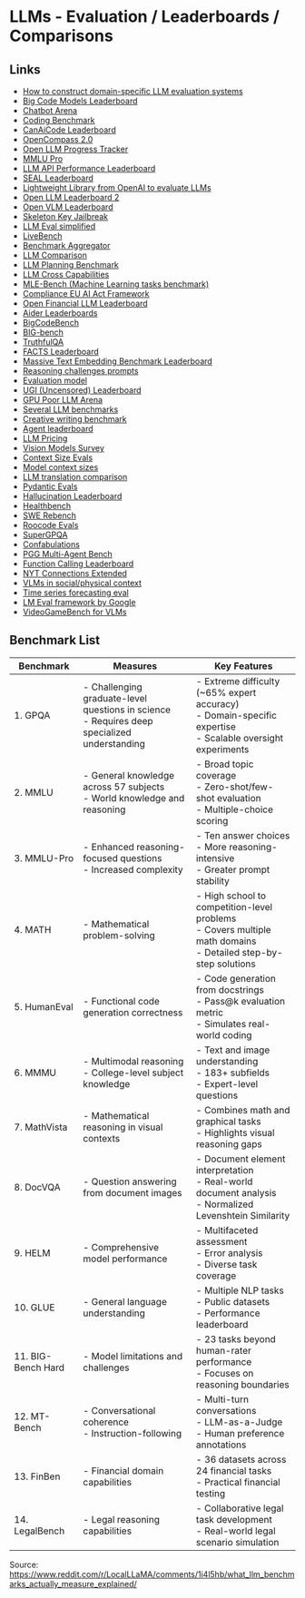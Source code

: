 # LLMs - Evaluation / Leaderboards / Comparisons

## Links
- [How to construct domain-specific LLM evaluation systems](https://hamel.dev/blog/posts/evals/)
- [Big Code Models Leaderboard](https://huggingface.co/spaces/bigcode/bigcode-models-leaderboard)
- [Chatbot Arena](https://huggingface.co/spaces/lmsys/chatbot-arena-leaderboard)
- [Coding Benchmark](https://prollm.toqan.ai/leaderboard)
- [CanAiCode Leaderboard](https://huggingface.co/spaces/mike-ravkine/can-ai-code-results)
- [OpenCompass 2.0](https://github.com/open-compass/opencompass)
- [Open LLM Progress Tracker](https://huggingface.co/spaces/andrewrreed/closed-vs-open-arena-elo)
- [MMLU Pro](https://huggingface.co/spaces/TIGER-Lab/MMLU-Pro)
- [LLM API Performance Leaderboard](https://huggingface.co/spaces/ArtificialAnalysis/LLM-Performance-Leaderboard)
- [SEAL Leaderboard](https://scale.com/leaderboard)
- [Lightweight Library from OpenAI to evaluate LLMs](https://github.com/openai/simple-evals)
- [Open LLM Leaderboard 2](https://huggingface.co/spaces/open-llm-leaderboard/open_llm_leaderboard)
- [Open VLM Leaderboard](https://huggingface.co/spaces/opencompass/open_vlm_leaderboard)
- [Skeleton Key Jailbreak](https://www.microsoft.com/en-us/security/blog/2024/06/26/mitigating-skeleton-key-a-new-type-of-generative-ai-jailbreak-technique)
- [LLM Eval simplified](https://www.philschmid.de/llm-evaluation)
- [LiveBench](https://livebench.ai/)
- [Benchmark Aggregator](https://benchmark-aggregator-lvss.vercel.app/)
- [LLM Comparison](https://artificialanalysis.ai/)
- [LLM Planning Benchmark](https://github.com/karthikv792/LLMs-Planning)
- [LLM Cross Capabilities](https://github.com/facebookresearch/llm-cross-capabilities)
- [MLE-Bench (Machine Learning tasks benchmark)](https://github.com/openai/mle-bench)
- [Compliance EU AI Act Framework](https://github.com/compl-ai/compl-ai)
- [Open Financial LLM Leaderboard](https://huggingface.co/spaces/finosfoundation/Open-Financial-LLM-Leaderboard)
- [Aider Leaderboards](https://aider.chat/docs/leaderboards/)
- [BigCodeBench](https://huggingface.co/spaces/bigcode/bigcodebench-leaderboard)
- [BIG-bench](https://github.com/google/BIG-bench)
- [TruthfulQA](https://github.com/sylinrl/TruthfulQA)
- [FACTS Leaderboard](https://www.kaggle.com/facts-leaderboard)
- [Massive Text Embedding Benchmark Leaderboard](https://huggingface.co/spaces/mteb/leaderboard)
- [Reasoning challenges prompts](https://github.com/cpldcpu/MisguidedAttention)
- [Evaluation model](https://huggingface.co/Unbabel/XCOMET-XL)
- [UGI (Uncensored) Leaderboard](https://huggingface.co/spaces/DontPlanToEnd/UGI-Leaderboard)
- [GPU Poor LLM Arena](https://huggingface.co/spaces/k-mktr/gpu-poor-llm-arena)
- [Several LLM benchmarks](https://github.com/lechmazur)
- [Creative writing benchmark](https://eqbench.com/creative_writing.html)
- [Agent leaderboard](https://huggingface.co/spaces/galileo-ai/agent-leaderboard)
- [LLM Pricing](https://huggingface.co/spaces/philschmid/llm-pricing)
- [Vision Models Survey](https://nanonets.com/blog/bridging-images-and-text-a-survey-of-vlms/)
- [Context Size Evals](https://github.com/NVIDIA/RULER)
- [Model context sizes](https://github.com/taylorwilsdon/llm-context-limits)
- [LLM translation comparison](https://nuenki.app/blog/llm_translation_comparison)
- [Pydantic Evals](https://ai.pydantic.dev/evals)
- [Hallucination Leaderboard](https://github.com/vectara/hallucination-leaderboard)
- [Healthbench](https://github.com/m42-health/healthbench/)
- [SWE Rebench](https://swe-rebench.com/leaderboard)
- [Roocode Evals](https://roocode.com/evals)
- [SuperGPQA](https://github.com/SuperGPQA/SuperGPQA)
- [Confabulations](https://github.com/lechmazur/confabulations)
- [PGG Multi-Agent Bench](https://github.com/lechmazur/pgg_bench/)
- [Function Calling Leaderboard](https://gorilla.cs.berkeley.edu/leaderboard.html)
- [NYT Connections Extended](https://github.com/lechmazur/nyt-connections/)
- [VLMs in social/physical context](https://opensocial.world/leaderboard)
- [Time series forecasting eval](https://huggingface.co/spaces/Salesforce/GIFT-Eval)
- [LM Eval framework by Google](https://github.com/google/lmeval)
- [VideoGameBench for VLMs](https://github.com/alexzhang13/videogamebench)


## Benchmark List
| Benchmark | Measures | Key Features |
|-----------|----------|--------------|
| 1. GPQA | - Challenging graduate-level questions in science<br>- Requires deep specialized understanding | - Extreme difficulty (~65% expert accuracy)<br>- Domain-specific expertise<br>- Scalable oversight experiments |
| 2. MMLU | - General knowledge across 57 subjects<br>- World knowledge and reasoning | - Broad topic coverage<br>- Zero-shot/few-shot evaluation<br>- Multiple-choice scoring |
| 3. MMLU-Pro | - Enhanced reasoning-focused questions<br>- Increased complexity | - Ten answer choices<br>- More reasoning-intensive<br>- Greater prompt stability |
| 4. MATH | - Mathematical problem-solving | - High school to competition-level problems<br>- Covers multiple math domains<br>- Detailed step-by-step solutions |
| 5. HumanEval | - Functional code generation correctness | - Code generation from docstrings<br>- Pass@k evaluation metric<br>- Simulates real-world coding |
| 6. MMMU | - Multimodal reasoning<br>- College-level subject knowledge | - Text and image understanding<br>- 183+ subfields<br>- Expert-level questions |
| 7. MathVista | - Mathematical reasoning in visual contexts | - Combines math and graphical tasks<br>- Highlights visual reasoning gaps |
| 8. DocVQA | - Question answering from document images | - Document element interpretation<br>- Real-world document analysis<br>- Normalized Levenshtein Similarity |
| 9. HELM | - Comprehensive model performance | - Multifaceted assessment<br>- Error analysis<br>- Diverse task coverage |
| 10. GLUE | - General language understanding | - Multiple NLP tasks<br>- Public datasets<br>- Performance leaderboard |
| 11. BIG-Bench Hard | - Model limitations and challenges | - 23 tasks beyond human-rater performance<br>- Focuses on reasoning boundaries |
| 12. MT-Bench | - Conversational coherence<br>- Instruction-following | - Multi-turn conversations<br>- LLM-as-a-Judge<br>- Human preference annotations |
| 13. FinBen | - Financial domain capabilities | - 36 datasets across 24 financial tasks<br>- Practical financial testing |
| 14. LegalBench | - Legal reasoning capabilities | - Collaborative legal task development<br>- Real-world legal scenario simulation |

Source: https://www.reddit.com/r/LocalLLaMA/comments/1i4l5hb/what_llm_benchmarks_actually_measure_explained/
